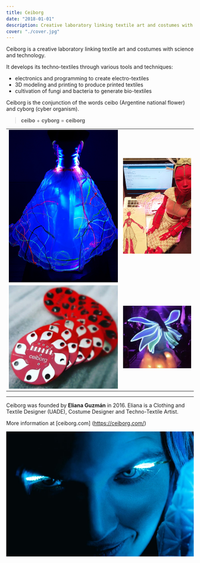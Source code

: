 ```yaml
---
title: Ceiborg
date: "2018-01-01"
description: Creative laboratory linking textile art and costumes with science and technology.
cover: "./cover.jpg"
---
```


Ceiborg is a creative laboratory linking textile art and costumes with science and technology.

It develops its techno-textiles through various tools and techniques:
  * electronics and programming to create electro-textiles
  * 3D modeling and printing to produce printed textiles
  * cultivation of fungi and bacteria to generate bio-textiles


Ceiborg is the conjunction of the words ceibo (Argentine national flower) and cyborg (cyber organism).

  > **ceibo** + **cyborg** = **ceiborg**


| | |
|-|-|
|![](./uv.jpg)|![](./psique.jpg)|
|![](./ceiboard.jpg)|![](./teatro.jpg)|

---   

Ceiborg was founded by **Eliana Guzmán** in 2016. Eliana is a Clothing and Textile Designer (UADE), Costume Designer and Techno-Textile Artist.

More information at [ceiborg.com] (https://ceiborg.com/)

![](./eva.jpg)
